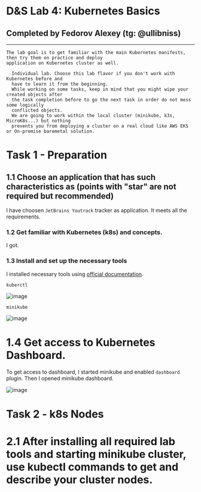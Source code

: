 # D&S Lab 4: Kubernetes Basics

## Completed by Fedorov Alexey (tg: @ullibniss)

---

```
The lab goal is to get familiar with the main Kubernetes manifests, then try them on practice and deploy
application on Kubernetes cluster as well.

  Individual lab. Choose this lab flavor if you don't work with Kubernetes before and
  have to learn it from the beginning.
  While working on some tasks, keep in mind that you might wipe your created objects after
  the task completion before to go the next task in order do not mess some logically
  conflicted objects.
  We are going to work within the local cluster (minikube, k3s, MicroK8s...) but nothing
  prevents you from deploying a cluster on a real cloud like AWS EKS or On-premise baremetal solution.
```


# Task 1 - Preparation

## 1.1 Choose an application that has such characteristics as (points with "star" are not required but recommended)

I have choosen `JetBrains Youtrack` tracker as application. It meets all the requirements.

### 1.2 Get familiar with Kubernetes (k8s) and concepts.

I got.

### 1.3 Install and set up the necessary tools

I installed necessary tools using [official documentation](https://kubernetes.io/ru/docs/tasks/tools/). 

`kuberctl`

![image](https://github.com/user-attachments/assets/47408a2d-4275-4325-b6c6-f7f829331ae8)

`minikube`

![image](https://github.com/user-attachments/assets/335c6f93-619d-4485-b266-f4c138b94b00)

# 1.4 Get access to Kubernetes Dashboard.

To get access to dashboard, I started minikube and enabled `dashboard` plugin. Then I opened minikube dashboard.

![image](https://github.com/user-attachments/assets/dde99510-ae1a-4a08-8bb2-63415002c02c)

# Task 2 - k8s Nodes

# 2.1 After installing all required lab tools and starting minikube cluster, use kubectl commands   to get and describe your cluster nodes.

